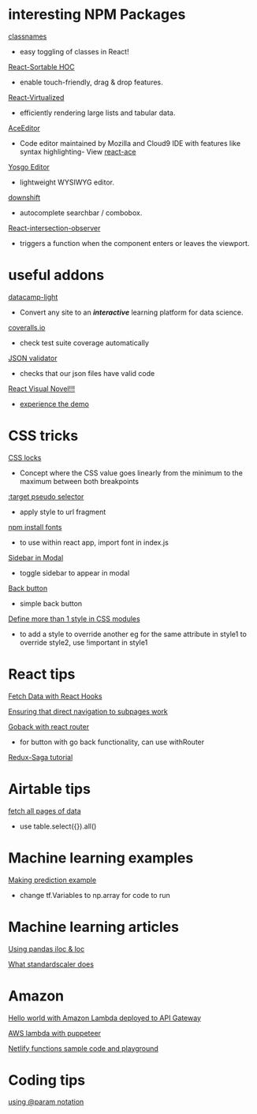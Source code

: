 
# interesting NPM Packages

[classnames](https://www.npmjs.com/package/classnames)
- easy toggling of classes in React!

[React-Sortable HOC](https://github.com/clauderic/react-sortable-hoc)
- enable touch-friendly, drag & drop features. 

[React-Virtualized](https://github.com/bvaughn/react-virtualized/)
- efficiently rendering large lists and tabular data. 

[AceEditor](https://ace.c9.io)
- Code editor maintained by Mozilla and Cloud9 IDE with features like syntax highlighting- View [react-ace](https://github.com/securingsincity/react-ace/blob/master/docs/Ace.md)

[Yosgo Editor](https://www.npmjs.com/package/yosgo-editor)
- lightweight WYSIWYG editor.

[downshift](https://www.npmjs.com/package/downshift)
- autocomplete searchbar / combobox.

[React-intersection-observer](https://www.npmjs.com/package/react-intersection-observer)
-  triggers a function when the component enters or leaves the viewport.

# useful addons

[datacamp-light](https://github.com/datacamp/datacamp-light)
- Convert any site to an ***interactive*** learning platform for data science.

[coveralls.io](https://coveralls.io/)
- check test suite coverage automatically 

[JSON validator](https://jsonlint.com/)
- checks that our json files have valid code

[React Visual Novel!!!](https://github.com/nashkenazy/React-Visual-Novel)
- [experience the demo](https://rvn.netlify.com/)

# CSS tricks
[CSS locks](https://fvsch.com/css-locks/)
- Concept where the CSS value goes linearly from the minimum to the maximum between both breakpoints 

[:target pseudo selector](https://developer.mozilla.org/en-US/docs/Web/CSS/:target)
- apply style to url fragment

[npm install fonts](https://github.com/KyleAMathews/typefaces/tree/master/packages)
- to use within react app, import font in index.js

[Sidebar in Modal](https://codesandbox.io/s/81oplrwx2l)
- toggle sidebar to appear in modal

[Back button](https://codepen.io/ender2821/pen/LpgYOB)
- simple back button

[Define more than 1 style in CSS modules](https://stackoverflow.com/questions/33949469/using-css-modules-how-do-i-define-more-than-one-style-name)
- to add a style to override another eg for the same attribute in style1 to override style2, use !important in style1

# React tips
[Fetch Data with React Hooks](https://www.robinwieruch.de/react-hooks-fetch-data/)

[Ensuring that direct navigation to subpages work](https://stackoverflow.com/questions/27928372/react-router-urls-dont-work-when-refreshing-or-writting-manually)

[Goback with react router](https://stackoverflow.com/questions/46681387/react-router-v4-how-to-go-back)
- for button with go back functionality, can use withRouter 

[Redux-Saga tutorial](https://hackernoon.com/redux-saga-tutorial-for-beginners-and-dog-lovers-aa69a17db645)

# Airtable tips
[fetch all pages of data](https://github.com/Airtable/airtable.js/issues/69)
- use table.select({}).all() 

# Machine learning examples
[Making prediction example](https://medium.com/datadriveninvestor/tensorflow-and-keras-a-beginners-tutorial-by-a-beginner-abd4c90f814f)
- change tf.Variables to np.array for code to run

# Machine learning articles
[Using pandas iloc & loc](https://stackoverflow.com/questions/31593201/pandas-iloc-vs-ix-vs-loc-explanation-how-are-they-different/46915810#46915810)

[What standardscaler does](https://stackoverflow.com/questions/40758562/can-anyone-explain-me-standardscaler)

# Amazon
[Hello world with Amazon Lambda deployed to API Gateway](https://medium.com/@dwdraju/python-function-on-aws-lambda-with-api-gateway-endpoint-288eae7617cb)

[AWS lambda with puppeteer](https://github.com/sean-hill/aws-puppeteer-lambda)

[Netlify functions sample code and playground](https://functions-playground.netlify.com/)

# Coding tips
[using @param notation](http://usejsdoc.org/tags-param.html)
